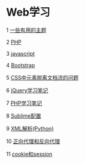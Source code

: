 # Web学习

1 [一些有用的主题](https://github.com/luofengmacheng/web_learning/blob/master/useful_topics.md)

2 [PHP](https://github.com/luofengmacheng/web_learning/blob/master/php.md)

3 [javascript](https://github.com/luofengmacheng/web_learning/blob/master/javascript/README.md)

4 [Bootstrap](https://github.com/luofengmacheng/web_learning/blob/master/bootstrap.md)

5 [CSS中元素脱离文档流的问题](https://github.com/luofengmacheng/web_learning/blob/master/out_of_normal.md)

6 [jQuery学习笔记](https://github.com/luofengmacheng/web_learning/blob/master/jQuery/README.md)

7 [PHP学习笔记](https://github.com/luofengmacheng/web_learning/blob/master/php/README.md)

8 [Sublime配置](https://github.com/luofengmacheng/web_learning/blob/master/sublime_config.md)

9 [XML解析(Python)](https://github.com/luofengmacheng/web_learning/blob/master/xml_parser.md)

10 [正向代理和反向代理](https://github.com/luofengmacheng/web_learning/blob/master/proxy_server.md)

11 [cookie和session](https://github.com/luofengmacheng/web_learning/blob/master/cookie_session.md)